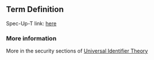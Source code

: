 ## Term Definition

Spec-Up-T link: <a href='https://weboftrust.github.io/WOT-terms/docs/glossary/key-compromise'>here</a>

### More information
More in the security sections of [Universal Identifier Theory](https://github.com/SmithSamuelM/Papers/blob/master/whitepapers/IdentifierTheory_web.pdf)